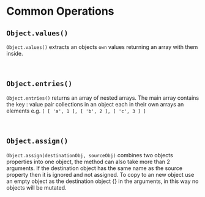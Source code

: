 # Common Operations

## `Object.values()`

`Object.values()` extracts an objects `own` values returning an array with them inside.

<br>

## `Object.entries()`

`Object.entries()` returns an array of nested arrays. The main array contains the key : value pair collections in an object each in their own arrays an elements e.g. `[ [ 'a', 1 ], [ 'b', 2 ], [ 'c', 3 ] ]`

<br>

## `Object.assign()`

`Object.assign(destinationObj, sourceObj)` combines two objects properties into one object, the method can also take more than 2 arguments. If the destination object has the same name as the source property then it is ignored and not assigned. To copy to an new object use an empty object as the destination object {} in the arguments, in this way no objects will be mutated. 